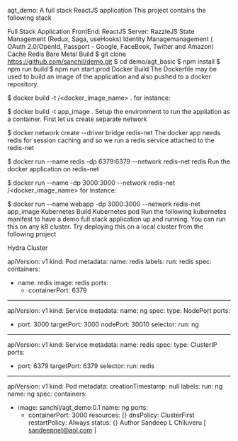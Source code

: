 agt_demo: A full stack ReactJS application
This project contains the following stack

Full Stack Application
FrontEnd: ReactJS
Server: RazzleJS
State Management (Redux, Saga, useHooks)
Identity Managemanagement ( OAuth 2.0/OpenId, Passport - Google, FaceBook, Twitter and Amazon)
Cache
Redis
Bare Metal Build
$ git clone https://github.com/sanchil/demo.git
$ cd demo/agt_basic
$ npm install
$ npm run build
$ npm run start:prod
Docker Build
The Dockerfile may be used to build an image of the application and also pushed to a docker repository.

$ docker build -t <repo>/<docker_image_name> .
for instance:

$ docker build -t app_image .
Setup the environment to run the appliation as a container. First let us create separate network

$ docker network create --driver bridge redis-net
The docker app needs redis for session caching and so we run a redis service attached to the redis-net

$ docker run --name redis -dp 6379:6379 --network redis-net redis
Run the docker application on redis-net

$ docker run --name <name> -dp 3000:3000 --network redis-net <repo>/<docker_image_name>
for instance:

$ docker run --name webapp -dp 3000:3000 --network redis-net app_image
Kubernetes Build
Kubernetes pod
Run the following kubernetes manifest to have a demo full stack application up and running. You can run this on any k8 cluster. Try deploying this on a local cluster from the following project

Hydra Cluster

apiVersion: v1
kind: Pod
metadata:
  name: redis
  labels:
    run: redis
spec:
  containers:
  - name: redis
    image: redis
    ports:
    - containerPort: 6379
---
apiVersion: v1
kind: Service
metadata:
  name: ng
spec:
  type: NodePort
  ports:
  - port: 3000
    targetPort: 3000
    nodePort: 30010
  selector:
    run: ng
 
---
apiVersion: v1
kind: Service
metadata:
  name: redis
spec:
  type: ClusterIP
  ports: 
  - port: 6379
    targetPort: 6379
  selector:
    run: redis
---
apiVersion: v1
kind: Pod
metadata:
  creationTimestamp: null
  labels:
    run: ng
  name: ng
spec:
  containers:
  - image: sanchil/agt_demo:0.1
    name: ng
    ports:
    - containerPort: 3000
    resources: {}
  dnsPolicy: ClusterFirst
  restartPolicy: Always
status: {}
Author
Sandeep L Chiluveru
[ sandeepnet@aol.com ]
